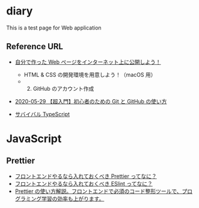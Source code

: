 # diary

This is a test page for Web application

## Reference URL

- [自分で作った Web ページをインターネット上に公開しよう！](https://prog-8.com/docs/github-pages)

  - HTML & CSS の開発環境を用意しよう！（macOS 用）
  - 2. GitHub のアカウント作成

- [2020-05-29 【超入門】初心者のための Git と GitHub の使い方](https://tech-blog.rakus.co.jp/entry/20200529/git)
- [サバイバル TypeScript](https://typescriptbook.jp/)

# JavaScript

## Prettier

- [フロントエンドやるなら入れておくべき Prettier ってなに？](https://qiita.com/mzmz__02/items/12d198b696efa8b29bda)
- [フロントエンドやるなら入れておくべき ESlint ってなに？](https://qiita.com/mzmz__02/items/63f2624e00c02be2f942)
- [Prettier の使い方解説。フロントエンドで必須のコード整形ツールで、プログラミング学習の効率も上がります。](https://www.youtube.com/watch?v=zoaIv5ifoPI)
